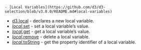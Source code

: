     - [Local Variables](https://github.com/d3/d3-selection/blob/v3.0.0/README.md#local-variables)

- [d3.local](https://github.com/d3/d3-selection/blob/v3.0.0/README.md#local) - declares a new local variable.
- [_local_.set](https://github.com/d3/d3-selection/blob/v3.0.0/README.md#local_set) - set a local variable’s value.
- [_local_.get](https://github.com/d3/d3-selection/blob/v3.0.0/README.md#local_get) - get a local variable’s value.
- [_local_.remove](https://github.com/d3/d3-selection/blob/v3.0.0/README.md#local_remove) - delete a local variable.
- [_local_.toString](https://github.com/d3/d3-selection/blob/v3.0.0/README.md#local_toString) - get the property identifier of a local variable.
